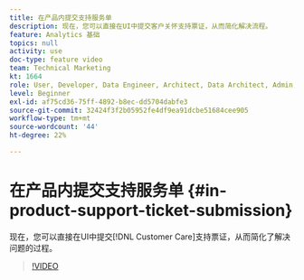 ```yaml
---
title: 在产品内提交支持服务单
description: 现在，您可以直接在UI中提交客户关怀支持票证，从而简化解决流程。
feature: Analytics 基础
topics: null
activity: use
doc-type: feature video
team: Technical Marketing
kt: 1664
role: User, Developer, Data Engineer, Architect, Data Architect, Admin, Leader
level: Beginner
exl-id: af75cd36-75ff-4892-b8ec-dd5704dabfe3
source-git-commit: 32424f3f2b05952fe4df9ea91dcbe51684cee905
workflow-type: tm+mt
source-wordcount: '44'
ht-degree: 22%

---
```


# 在产品内提交支持服务单 {#in-product-support-ticket-submission}

现在，您可以直接在UI中提交[!DNL Customer Care]支持票证，从而简化了解决问题的过程。

>[!VIDEO](https://video.tv.adobe.com/v/23133/?quality=12)
